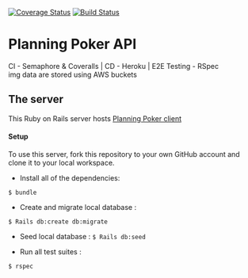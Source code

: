 [![Coverage Status](https://coveralls.io/repos/github/Saralundkvist86/planningPoker_api/badge.svg)](https://coveralls.io/github/Saralundkvist86/planningPoker_api)
[![Build Status](https://semaphoreci.com/api/v1/saralundkvist86/planningpoker_api/branches/api_can_provide_polls_categorized/badge.svg)](https://semaphoreci.com/saralundkvist86/planningpoker_api)


# Planning Poker API
CI - Semaphore & Coveralls | CD -  Heroku | E2E Testing - RSpec
<br />
img data are stored using AWS buckets

## The server
This Ruby on Rails server hosts [Planning Poker client](https://github.com/Saralundkvist86/planningPoker_client)

#### Setup
To use this server, fork this repository to your own GitHub account and clone it to your local workspace.

* Install all of the dependencies:

``` $ bundle ```

* Create and migrate local database :

``` $ Rails db:create db:migrate ```

* Seed local database :
``` $ Rails db:seed ```

* Run all test suites :

``` $ rspec ```
